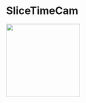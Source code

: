 # SliceTimeCam
<img src="https://user-images.githubusercontent.com/19504762/132701170-7d0084af-cc43-4385-8124-9793b9481f84.png" width="200">
